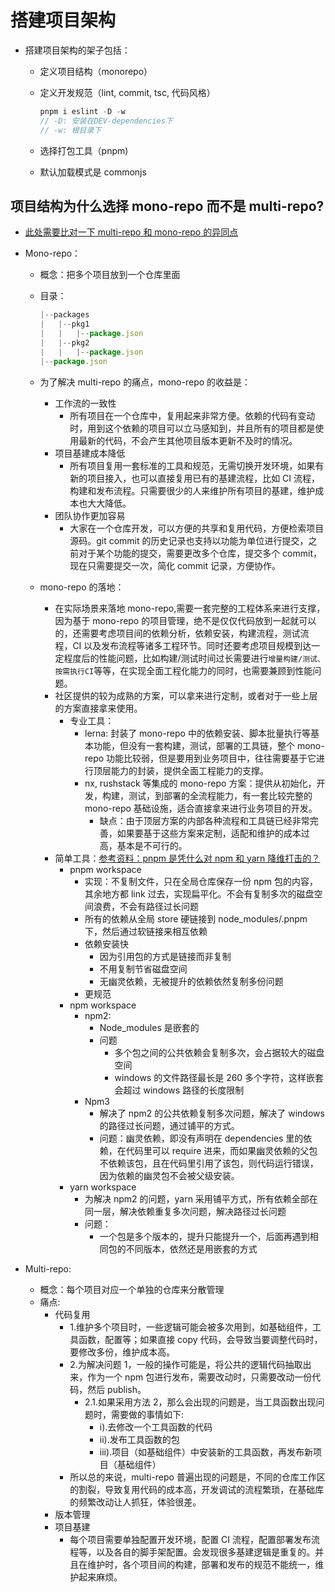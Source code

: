 # 搭建项目架构

- 搭建项目架构的架子包括：

  - 定义项目结构（monorepo）
  - 定义开发规范（lint, commit, tsc, 代码风格）

    ```js
    pnpm i eslint -D -w
    // -D: 安装在DEV-dependencies下
    // -w: 根目录下
    ```

  - 选择打包工具（pnpm)
  - 默认加载模式是 commonjs

## 项目结构为什么选择 mono-repo 而不是 multi-repo?

- [此处需要比对一下 multi-repo 和 mono-repo 的异同点](https://juejin.cn/post/6944877410827370504)

- Mono-repo：

  - 概念：把多个项目放到一个仓库里面

  - 目录：

    ```js
    |--packages
    |	|--pkg1
    |	|	|--package.json
    |	|--pkg2
    |	|	|--package.json
    |--package.json

    ```

  - 为了解决 multi-repo 的痛点，mono-repo 的收益是：

    - 工作流的一致性
      - 所有项目在一个仓库中，复用起来非常方便。依赖的代码有变动时，用到这个依赖的项目可以立马感知到，并且所有的项目都是使用最新的代码，不会产生其他项目版本更新不及时的情况。
    - 项目基建成本降低
      - 所有项目复用一套标准的工具和规范，无需切换开发环境，如果有新的项目接入，也可以直接复用已有的基建流程，比如 CI 流程，构建和发布流程。只需要很少的人来维护所有项目的基建，维护成本也大大降低。
    - 团队协作更加容易
      - 大家在一个仓库开发，可以方便的共享和复用代码，方便检索项目源码。git commit 的历史记录也支持以功能为单位进行提交，之前对于某个功能的提交，需要更改多个仓库，提交多个 commit，现在只需要提交一次，简化 commit 记录，方便协作。

  - mono-repo 的落地：

    - 在实际场景来落地 mono-repo,需要一套完整的工程体系来进行支撑，因为基于 mono-repo 的项目管理，绝不是仅仅代码放到一起就可以的，还需要考虑项目间的依赖分析，依赖安装，构建流程，测试流程，CI 以及发布流程等诸多工程环节。同时还要考虑项目规模到达一定程度后的性能问题，比如构建/测试时间过长需要进行`增量构建/测试、按需执行CI`等等，在实现全面工程化能力的同时，也需要兼顾到性能问题。
    - 社区提供的较为成熟的方案，可以拿来进行定制，或者对于一些上层的方案直接拿来使用。
      - 专业工具：
        - lerna: 封装了 mono-repo 中的依赖安装、脚本批量执行等基本功能，但没有一套构建，测试，部署的工具链，整个 mono-repo 功能比较弱，但是要用到业务项目中，往往需要基于它进行顶层能力的封装，提供全面工程能力的支撑。
        - nx, rushstack 等集成的 mono-repo 方案：提供从初始化，开发，构建，测试，到部署的全流程能力，有一套比较完整的 mono-repo 基础设施，适合直接拿来进行业务项目的开发。
          - 缺点：由于顶层方案的内部各种流程和工具链已经非常完善，如果要基于这些方案来定制，适配和维护的成本过高，基本是不可行的。
    - 简单工具：[参考资料：pnpm 是凭什么对 npm 和 yarn 降维打击的？](https://juejin.cn/post/7127295203177676837)
      - pnpm workspace
        - 实现：不复制文件，只在全局仓库保存一份 npm 包的内容，其余地方都 link 过去，实现扁平化。不会有复制多次的磁盘空间浪费，不会有路径过长问题
        - 所有的依赖从全局 store 硬链接到 node_modules/.pnpm 下，然后通过软链接来相互依赖
        - 依赖安装快
          - 因为引用包的方式是链接而非复制
          - 不用复制节省磁盘空间
          - 无幽灵依赖，无被提升的依赖依然复制多份问题
        - 更规范
      - npm workspace
        - npm2:
          - Node_modules 是嵌套的
          - 问题
            - 多个包之间的公共依赖会复制多次，会占据较大的磁盘空间
            - windows 的文件路径最长是 260 多个字符，这样嵌套会超过 windows 路径的长度限制
        - Npm3
          - 解决了 npm2 的公共依赖复制多次问题，解决了 windows 的路径过长问题，通过铺平的方式。
          - 问题：幽灵依赖，即没有声明在 dependencies 里的依赖，在代码里可以 require 进来，而如果幽灵依赖的父包不依赖该包，且在代码里引用了该包，则代码运行错误，因为依赖的幽灵包不会被父级安装。
      - yarn workspace
        - 为解决 npm2 的问题，yarn 采用铺平方式，所有依赖全部在同一层，解决依赖重复多次问题，解决路径过长问题
        - 问题：
          - 一个包是多个版本的，提升只能提升一个，后面再遇到相同包的不同版本，依然还是用嵌套的方式

- Multi-repo:

  - 概念：每个项目对应一个单独的仓库来分散管理
  - 痛点:
    - 代码复用
      - 1.维护多个项目时，一些逻辑可能会被多次用到，如基础组件，工具函数，配置等；如果直接 copy 代码，会导致当要调整代码时，要修改多份，维护成本高。
      - 2.为解决问题 1，一般的操作可能是，将公共的逻辑代码抽取出来，作为一个 npm 包进行发布，需要改动时，只需要改动一份代码，然后 publish。
        - 2.1.如果采用方法 2，那么会出现的问题是，当工具函数出现问题时，需要做的事情如下:
          - i).去修改一个工具函数的代码
          - ii).发布工具函数的包
          - iii).项目（如基础组件）中安装新的工具函数，再发布新项目（基础组件）
      - 所以总的来说，multi-repo 普遍出现的问题是，不同的仓库工作区的割裂，导致复用代码的成本高，开发调试的流程繁琐，在基础库的频繁改动让人抓狂，体验很差。
    - 版本管理
    - 项目基建
      - 每个项目需要单独配置开发环境，配置 CI 流程，配置部署发布流程等，以及各自的脚手架配置。会发现很多基建逻辑是重复的。并且在维护时，各个项目间的构建，部署和发布的规范不能统一，维护起来麻烦。
